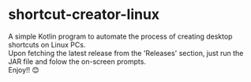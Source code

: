 # shortcut-creator-linux
A simple Kotlin program to automate the process of creating desktop shortcuts on Linux PCs.<br>
Upon fetching the latest release from the 'Releases' section, just run the JAR file and folow the on-screen prompts.<br>
Enjoy!! 😊<br>
